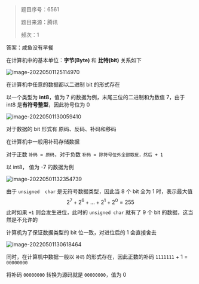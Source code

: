 > 题目序号：6561
>
> 题目来源：腾讯
>
> 频次：1

答案：咸鱼没有早餐

在计算机中的基本单位：**字节(Byte)** 和 **比特(bit)** 关系如下

![image-20220501125114970](https://image-1302243118.cos.ap-beijing.myqcloud.com/golang.assets/image-20220501125114970.png)

在计算机中任意的数据都以二进制 bit 的形式存在

以一个类型为 **int8**，值为 7 的数据为例，末尾三位的二进制和为数值 7，由于 int8 是**有符号整型**，因此符号位为 0

![image-20220501130059410](https://image-1302243118.cos.ap-beijing.myqcloud.com/golang.assets/image-20220501130059410.png)

对于数据的 bit 形式有 原码、反码、补码和移码

在计算机中一般用补码存储数据

对于正数 `补码 = 原码`，对于负数 `补码 = 除符号位外全部取反，然后 + 1`

以 int8， 值为 -7 的数据为例

![image-20220501132354739](https://image-1302243118.cos.ap-beijing.myqcloud.com/golang.assets/image-20220501132354739.png)



由于 `unsigned  char` 是无符号数据类型，因此当 8 个 bit 全为 1 时，表示最大值
$$
2^7 + 2^6 + ... + 2^1 + 2^0 = 255
$$
此时如果 `+1` 则会发生进位，此时的 `unsigned char` 就有了 9 个 bit 的数据，这当然是不允许的

计算机为了保证数据类型的 bit 位一致，对进位后的 1 会直接舍去

![image-20220501130618464](https://image-1302243118.cos.ap-beijing.myqcloud.com/golang.assets/image-20220501130618464.png)

同时，在计算机中数据一般以 `补码` 的形式存在，因此正数的补码 `1111111` + 1 = `00000000`

将补码 `00000000` 转换为源码就是 `00000000`，值为 0